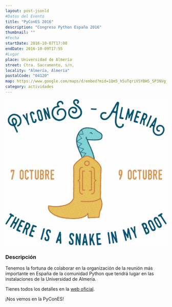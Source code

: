 ```yaml
---
layout: post-jsonld
#Datos del Evento
title: "PyConES 2016"
description: "Congreso Python España 2016"
thumbnail: ""
#Fecha
startDate: 2016-10-07T17:00
endDate: 2016-10-09T17:55
#Lugar
place: Universidad de Almería
street: Ctra. Sacramento, s/n,
locality: "Almería, Almería"
postalCode: "04120"
map: https://www.google.com/maps/d/embed?mid=1Qm5_h5uTqriVSYBHS_SP3NVgjHc
category: actividades
---
```


<p align="center">
  <img src="/recursos/2016-10-07/logo2016-2.jpg" width="600" alt="logotipo de PyConES 2016" />
</p>


### Descripción

Tenemos la fortuna de colaborar en la organización de la reunión más importante en España de la comunidad Python que tendrá lugar en las instalaciones de la Universidad de Almería.

Tienes todos los detalles en la [web oficial](http://2016.es.pycon.org/es/).

¡Nos vemos en la PyConES!

